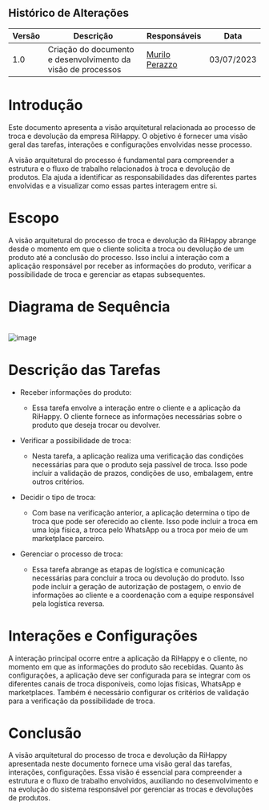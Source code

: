 ## Histórico de Alterações

| Versão | Descrição                                                    | Responsáveis                                   | Data       |
| ------ | ------------------------------------------------------------ | ---------------------------------------------- | ---------- |
| 1.0    | Criação do documento e desenvolvimento da visão de processos | [Murilo Perazzo](https://github.com/murilopbs) | 03/07/2023 |

# Introdução

Este documento apresenta a visão arquitetural relacionada ao processo de troca e devolução da empresa RiHappy. O objetivo é fornecer uma visão geral das tarefas, interações e configurações envolvidas nesse processo.

A visão arquitetural do processo é fundamental para compreender a estrutura e o fluxo de trabalho relacionados à troca e devolução de produtos. Ela ajuda a identificar as responsabilidades das diferentes partes envolvidas e a visualizar como essas partes interagem entre si.

# Escopo

A visão arquitetural do processo de troca e devolução da RiHappy abrange desde o momento em que o cliente solicita a troca ou devolução de um produto até a conclusão do processo. Isso inclui a interação com a aplicação responsável por receber as informações do produto, verificar a possibilidade de troca e gerenciar as etapas subsequentes.

# Diagrama de Sequência

<br>![image](ArquiteturaReutilizacao/imagens/Diagramadesequenciaprocessosjpeg)

# Descrição das Tarefas

- Receber informações do produto:

  - Essa tarefa envolve a interação entre o cliente e a aplicação da RiHappy. O cliente fornece as informações necessárias sobre o produto que deseja trocar ou devolver.

- Verificar a possibilidade de troca:

  - Nesta tarefa, a aplicação realiza uma verificação das condições necessárias para que o produto seja passível de troca. Isso pode incluir a validação de prazos, condições de uso, embalagem, entre outros critérios.

- Decidir o tipo de troca:
  - Com base na verificação anterior, a aplicação determina o tipo de troca que pode ser oferecido ao cliente. Isso pode incluir a troca em uma loja física, a troca pelo WhatsApp ou a troca por meio de um marketplace parceiro.
- Gerenciar o processo de troca:
  - Essa tarefa abrange as etapas de logística e comunicação necessárias para concluir a troca ou devolução do produto. Isso pode incluir a geração de autorização de postagem, o envio de informações ao cliente e a coordenação com a equipe responsável pela logística reversa.

# Interações e Configurações

A interação principal ocorre entre a aplicação da RiHappy e o cliente, no momento em que as informações do produto são recebidas.
Quanto às configurações, a aplicação deve ser configurada para se integrar com os diferentes canais de troca disponíveis, como lojas físicas, WhatsApp e marketplaces. Também é necessário configurar os critérios de validação para a verificação da possibilidade de troca.

# Conclusão

A visão arquitetural do processo de troca e devolução da RiHappy apresentada neste documento fornece uma visão geral das tarefas, interações, configurações. Essa visão é essencial para compreender a estrutura e o fluxo de trabalho envolvidos, auxiliando no desenvolvimento e na evolução do sistema responsável por gerenciar as trocas e devoluções de produtos.
